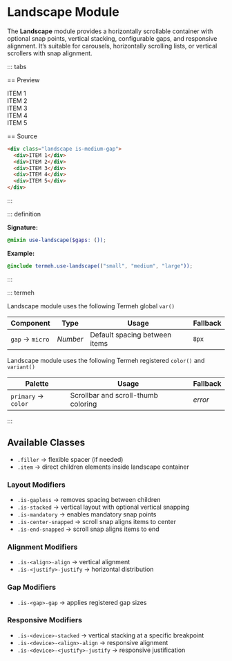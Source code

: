 # Landscape Module

The **Landscape** module provides a horizontally scrollable container with optional snap points, vertical stacking, configurable gaps, and responsive alignment.
It’s suitable for carousels, horizontally scrolling lists, or vertical scrollers with snap alignment.

::: tabs

== Preview

<!-- markdownlint-disable MD033 -->
<Preview height="5rem">
  <div class="demo">
    <div class="landscape is-medium-gap">
      <div class="placeholder is-4x is-light">ITEM 1</div>
      <div class="placeholder is-4x">ITEM 2</div>
      <div class="placeholder is-4x is-light">ITEM 3</div>
      <div class="placeholder is-4x">ITEM 4</div>
      <div class="placeholder is-4x is-light">ITEM 5</div>
    </div>
  </div>
</Preview>
<!-- markdownlint-enable MD033 -->

== Source

```html
<div class="landscape is-medium-gap">
  <div>ITEM 1</div>
  <div>ITEM 2</div>
  <div>ITEM 3</div>
  <div>ITEM 4</div>
  <div>ITEM 5</div>
</div>
```

:::

::: definition

**Signature:**

```scss
@mixin use-landscape($gaps: ());
```

**Example:**

```scss
@include termeh.use-landscape(("small", "medium", "large"));
```

:::

::: termeh

Landscape module uses the following Termeh global `var()`

| Component       | Type     | Usage                         | Fallback |
| --------------- | -------- | ----------------------------- | -------- |
| `gap` → `micro` | _Number_ | Default spacing between items | `8px`    |

Landscape module uses the following Termeh registered `color()` and `variant()`

| Palette             | Usage                               | Fallback |
| ------------------- | ----------------------------------- | -------- |
| `primary` → `color` | Scrollbar and scroll-thumb coloring | _error_  |

:::

## Available Classes

- `.filler` → flexible spacer (if needed)
- `.item` → direct children elements inside landscape container

### Layout Modifiers

- `.is-gapless` → removes spacing between children
- `.is-stacked` → vertical layout with optional vertical snapping
- `.is-mandatory` → enables mandatory snap points
- `.is-center-snapped` → scroll snap aligns items to center
- `.is-end-snapped` → scroll snap aligns items to end

### Alignment Modifiers

- `.is-<align>-align` → vertical alignment
- `.is-<justify>-justify` → horizontal distribution

### Gap Modifiers

- `.is-<gap>-gap` → applies registered gap sizes

### Responsive Modifiers

- `.is-<device>-stacked` → vertical stacking at a specific breakpoint
- `.is-<device>-<align>-align` → responsive alignment
- `.is-<device>-<justify>-justify` → responsive justification
